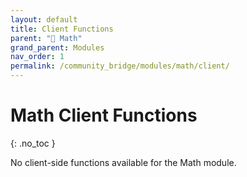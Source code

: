 ```yaml
---
layout: default
title: Client Functions
parent: "🔢 Math"
grand_parent: Modules
nav_order: 1
permalink: /community_bridge/modules/math/client/
---
```


# Math Client Functions
{: .no_toc }

No client-side functions available for the Math module.